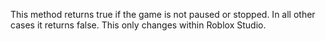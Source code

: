 This method returns true if the game is not paused or stopped. In all other cases it returns false. This only changes within Roblox Studio.
